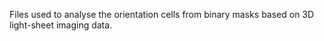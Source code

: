 Files used to analyse the orientation cells from binary masks based on 3D light-sheet imaging data.
